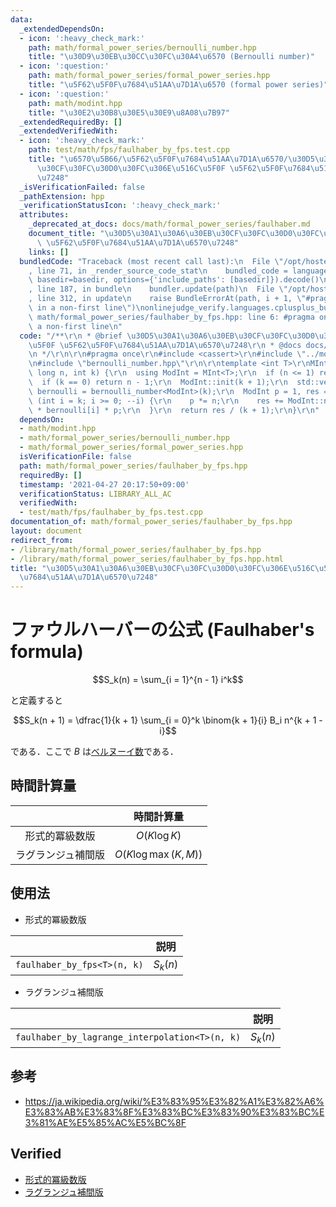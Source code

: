 ```yaml
---
data:
  _extendedDependsOn:
  - icon: ':heavy_check_mark:'
    path: math/formal_power_series/bernoulli_number.hpp
    title: "\u30D9\u30EB\u30CC\u30FC\u30A4\u6570 (Bernoulli number)"
  - icon: ':question:'
    path: math/formal_power_series/formal_power_series.hpp
    title: "\u5F62\u5F0F\u7684\u51AA\u7D1A\u6570 (formal power series)"
  - icon: ':question:'
    path: math/modint.hpp
    title: "\u30E2\u30B8\u30E5\u30E9\u8A08\u7B97"
  _extendedRequiredBy: []
  _extendedVerifiedWith:
  - icon: ':heavy_check_mark:'
    path: test/math/fps/faulhaber_by_fps.test.cpp
    title: "\u6570\u5B66/\u5F62\u5F0F\u7684\u51AA\u7D1A\u6570/\u30D5\u30A1\u30A6\u30EB\
      \u30CF\u30FC\u30D0\u30FC\u306E\u516C\u5F0F \u5F62\u5F0F\u7684\u51AA\u7D1A\u6570\
      \u7248"
  _isVerificationFailed: false
  _pathExtension: hpp
  _verificationStatusIcon: ':heavy_check_mark:'
  attributes:
    _deprecated_at_docs: docs/math/formal_power_series/faulhaber.md
    document_title: "\u30D5\u30A1\u30A6\u30EB\u30CF\u30FC\u30D0\u30FC\u306E\u516C\u5F0F\
      \ \u5F62\u5F0F\u7684\u51AA\u7D1A\u6570\u7248"
    links: []
  bundledCode: "Traceback (most recent call last):\n  File \"/opt/hostedtoolcache/Python/3.9.4/x64/lib/python3.9/site-packages/onlinejudge_verify/documentation/build.py\"\
    , line 71, in _render_source_code_stat\n    bundled_code = language.bundle(stat.path,\
    \ basedir=basedir, options={'include_paths': [basedir]}).decode()\n  File \"/opt/hostedtoolcache/Python/3.9.4/x64/lib/python3.9/site-packages/onlinejudge_verify/languages/cplusplus.py\"\
    , line 187, in bundle\n    bundler.update(path)\n  File \"/opt/hostedtoolcache/Python/3.9.4/x64/lib/python3.9/site-packages/onlinejudge_verify/languages/cplusplus_bundle.py\"\
    , line 312, in update\n    raise BundleErrorAt(path, i + 1, \"#pragma once found\
    \ in a non-first line\")\nonlinejudge_verify.languages.cplusplus_bundle.BundleErrorAt:\
    \ math/formal_power_series/faulhaber_by_fps.hpp: line 6: #pragma once found in\
    \ a non-first line\n"
  code: "/**\r\n * @brief \u30D5\u30A1\u30A6\u30EB\u30CF\u30FC\u30D0\u30FC\u306E\u516C\
    \u5F0F \u5F62\u5F0F\u7684\u51AA\u7D1A\u6570\u7248\r\n * @docs docs/math/formal_power_series/faulhaber.md\r\
    \n */\r\n\r\n#pragma once\r\n#include <cassert>\r\n#include \"../modint.hpp\"\r\
    \n#include \"bernoulli_number.hpp\"\r\n\r\ntemplate <int T>\r\nMInt<T> faulhaber_by_fps(long\
    \ long n, int k) {\r\n  using ModInt = MInt<T>;\r\n  if (n <= 1) return 0;\r\n\
    \  if (k == 0) return n - 1;\r\n  ModInt::init(k + 1);\r\n  std::vector<ModInt>\
    \ bernoulli = bernoulli_number<ModInt>(k);\r\n  ModInt p = 1, res = 0;\r\n  for\
    \ (int i = k; i >= 0; --i) {\r\n    p *= n;\r\n    res += ModInt::nCk(k + 1, i)\
    \ * bernoulli[i] * p;\r\n  }\r\n  return res / (k + 1);\r\n}\r\n"
  dependsOn:
  - math/modint.hpp
  - math/formal_power_series/bernoulli_number.hpp
  - math/formal_power_series/formal_power_series.hpp
  isVerificationFile: false
  path: math/formal_power_series/faulhaber_by_fps.hpp
  requiredBy: []
  timestamp: '2021-04-27 20:17:50+09:00'
  verificationStatus: LIBRARY_ALL_AC
  verifiedWith:
  - test/math/fps/faulhaber_by_fps.test.cpp
documentation_of: math/formal_power_series/faulhaber_by_fps.hpp
layout: document
redirect_from:
- /library/math/formal_power_series/faulhaber_by_fps.hpp
- /library/math/formal_power_series/faulhaber_by_fps.hpp.html
title: "\u30D5\u30A1\u30A6\u30EB\u30CF\u30FC\u30D0\u30FC\u306E\u516C\u5F0F \u5F62\u5F0F\
  \u7684\u51AA\u7D1A\u6570\u7248"
---
```

# ファウルハーバーの公式 (Faulhaber's formula)

$$S_k(n) = \sum_{i = 1}^{n - 1} i^k$$

と定義すると

$$S_k(n + 1) = \dfrac{1}{k + 1} \sum_{i = 0}^k \binom{k + 1}{i} B_i n^{k + 1 - i}$$

である．ここで $B$ は[ベルヌーイ数](bernoulli_number)である．


## 時間計算量

||時間計算量|
|:--:|:--:|
|形式的冪級数版|$O(K\log{K})$|
|ラグランジュ補間版|$O(K \log{\max(K, M)})$|


## 使用法

- 形式的冪級数版

||説明|
|:--:|:--:|
|`faulhaber_by_fps<T>(n, k)`|$S_k(n)$|

- ラグランジュ補間版

||説明|
|:--:|:--:|
|`faulhaber_by_lagrange_interpolation<T>(n, k)`|$S_k(n)$|


## 参考

- https://ja.wikipedia.org/wiki/%E3%83%95%E3%82%A1%E3%82%A6%E3%83%AB%E3%83%8F%E3%83%BC%E3%83%90%E3%83%BC%E3%81%AE%E5%85%AC%E5%BC%8F


## Verified

- [形式的冪級数版](https://yukicoder.me/submissions/431468)
- [ラグランジュ補間版](https://yukicoder.me/submissions/437458)
